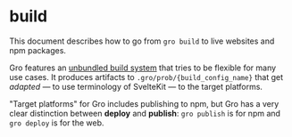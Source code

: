 # build

This document describes how to go from `gro build` to live websites and npm packages.

Gro features an [unbundled build system](unbundled.md)
that tries to be flexible for many use cases.
It produces artifacts to `.gro/prob/{build_config_name}`
that get _adapted_ — to use terminology of SvelteKit —
to the target platforms.

"Target platforms" for Gro includes publishing to npm,
but Gro has a very clear distinction between **deploy** and **publish**:
`gro publish` is for npm and `gro deploy` is for the web.
